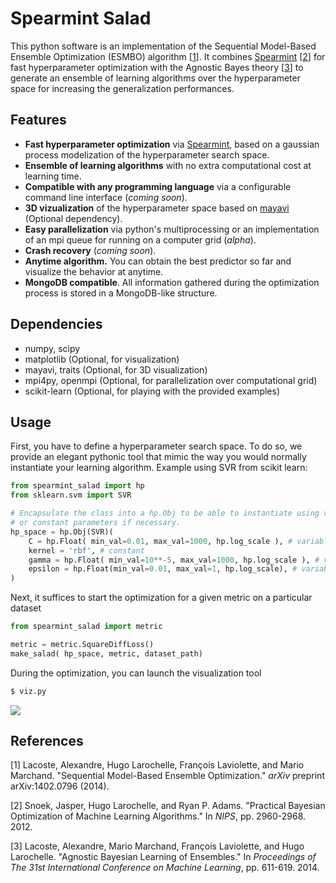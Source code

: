 # Spearmint Salad
This python software is an implementation of the Sequential Model-Based Ensemble Optimization (ESMBO) algorithm [[1](http://arxiv.org/abs/1402.0796)].  It combines [Spearmint](https://github.com/JasperSnoek/spearmint) [[2](https://nips.cc/Conferences/2012/Program/event.php?ID=3571)] for fast hyperparameter optimization with the Agnostic Bayes theory [[3](http://jmlr.org/proceedings/papers/v32/lacoste14.html)] to generate an ensemble of learning algorithms over the hyperparameter space for increasing the generalization performances.

## Features
* **Fast hyperparameter optimization** via [Spearmint](https://github.com/JasperSnoek/spearmint), based on a gaussian process modelization of the hyperparameter search space.
* **Ensemble of learning algorithms** with no extra computational cost at learning time. 
* **Compatible with any programming language** via a configurable command line interface (*coming soon*).
* **3D vizualization** of the hyperparameter space based on [mayavi](http://code.enthought.com/projects/mayavi/) (Optional dependency).
* **Easy parallelization** via python's multiprocessing or an implementation of an mpi queue for running on a computer grid (*alpha*).
* **Crash recovery** (*coming soon*). 
* **Anytime algorithm.** You can obtain the best predictor so far and visualize the behavior at anytime.
* **MongoDB compatible**. All information gathered during the optimization process is stored in a MongoDB-like structure. 

## Dependencies
* numpy, scipy
* matplotlib (Optional, for visualization)
* mayavi, traits (Optional, for 3D visualization)
* mpi4py, openmpi (Optional, for parallelization over computational grid)
* scikit-learn (Optional, for playing with the provided examples)

## Usage

First, you have to define a hyperparameter search space. To do so, we provide an elegant pythonic tool that mimic the way you would normally instantiate your learning algorithm. Example using SVR from scikit learn:
```python
from spearmint_salad import hp
from sklearn.svm import SVR

# Encapsulate the class into a hp.Obj to be able to instantiate using variable parameters 
# or constant parameters if necessary.
hp_space = hp.Obj(SVR)(
    C = hp.Float( min_val=0.01, max_val=1000, hp.log_scale ), # variable
    kernel = 'rbf', # constant
    gamma = hp.Float( min_val=10**-5, max_val=1000, hp.log_scale ), # variable
    epsilon = hp.Float(min_val=0.01, max_val=1, hp.log_scale), # variable
)
```
Next, it suffices to start the optimization for a given metric on a particular dataset

```python
from spearmint_salad import metric

metric = metric.SquareDiffLoss()
make_salad( hp_space, metric, dataset_path)
```
During the optimization, you can launch the visualization tool
```bash
$ viz.py
```

![](https://raw.github.com/wiki/recursix/spearmint-salad/viz.png)

## References
[1] Lacoste, Alexandre, Hugo Larochelle, François Laviolette, and Mario Marchand. "Sequential Model-Based Ensemble Optimization." *arXiv* preprint arXiv:1402.0796 (2014).

[2] Snoek, Jasper, Hugo Larochelle, and Ryan P. Adams. "Practical Bayesian Optimization of Machine Learning Algorithms." In *NIPS*, pp. 2960-2968. 2012.

[3] Lacoste, Alexandre, Mario Marchand, François Laviolette, and Hugo Larochelle. "Agnostic Bayesian Learning of Ensembles." In *Proceedings of The 31st International Conference on Machine Learning*, pp. 611-619. 2014.


